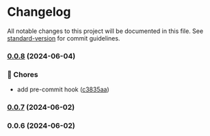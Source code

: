 # Changelog

All notable changes to this project will be documented in this file. See [standard-version](https://github.com/conventional-changelog/standard-version) for commit guidelines.

### [0.0.8](https://github.com/billVladimir/antrpay-sdk/compare/v0.0.12...v0.0.8) (2024-06-04)

### 🚚 Chores

- add pre-commit hook ([c3835aa](https://github.com/billVladimir/antrpay-sdk/commit/c3835aafe03d3fa58ac6453aab3beefae8b1887b))

### [0.0.7](https://github.com/billVladimir/antrpay-sdk/compare/v0.0.6...v0.0.7) (2024-06-02)

### 0.0.6 (2024-06-02)
